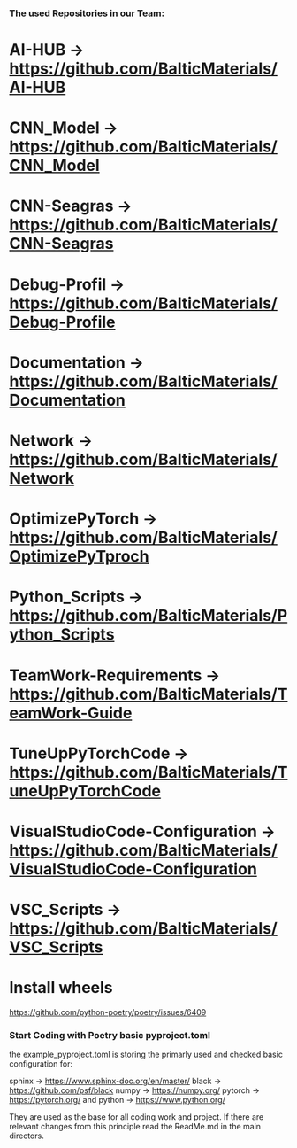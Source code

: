 ### The used Repositories in our Team:

# AI-HUB                            -> https://github.com/BalticMaterials/AI-HUB
# CNN_Model                         -> https://github.com/BalticMaterials/CNN_Model
# CNN-Seagras                       -> https://github.com/BalticMaterials/CNN-Seagras
# Debug-Profil                      -> https://github.com/BalticMaterials/Debug-Profile
# Documentation                     -> https://github.com/BalticMaterials/Documentation
# Network                           -> https://github.com/BalticMaterials/Network
# OptimizePyTorch                   -> https://github.com/BalticMaterials/OptimizePyTproch
# Python_Scripts                    -> https://github.com/BalticMaterials/Python_Scripts
# TeamWork-Requirements             -> https://github.com/BalticMaterials/TeamWork-Guide
# TuneUpPyTorchCode                 -> https://github.com/BalticMaterials/TuneUpPyTorchCode
# VisualStudioCode-Configuration    -> https://github.com/BalticMaterials/VisualStudioCode-Configuration
# VSC_Scripts                       -> https://github.com/BalticMaterials/VSC_Scripts

# Install wheels
https://github.com/python-poetry/poetry/issues/6409

### Start Coding with Poetry basic pyproject.toml
the example_pyproject.toml is storing the primarly used and checked basic configuration for:

sphinx      -> https://www.sphinx-doc.org/en/master/
black       -> https://github.com/psf/black
numpy       -> https://numpy.org/
pytorch     -> https://pytorch.org/
and python  -> https://www.python.org/

They are used as the base for all coding work and project. If there are relevant changes from this principle read the ReadMe.md in the main directors.



